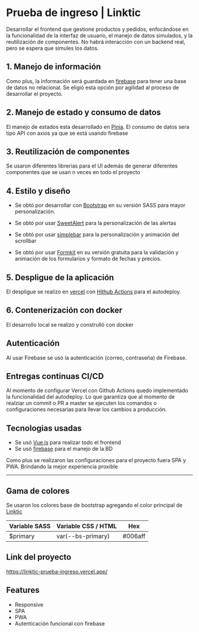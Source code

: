 
# Prueba de ingreso | Linktic

Desarrollar el frontend que gestione productos y pedidos, enfocándose en la funcionalidad de la interfaz de usuario, el manejo de datos simulados, y la reutilización de componentes. No habrá interacción con un backend real, pero se espera que simules los datos. 

## 1. Manejo de información

Como plus, la información será guardada en [firebase](https://firebase.google.com/) para tener una base de datos no relacional. Se eligió esta opción por agilidad al proceso de desarrollar el proyecto. 

## 2. Manejo de estado y consumo de datos 

El manejo de estados esta desarrollado en [Pinia](https://pinia.vuejs.org/). El consumo de datos sera tipo API con axios ya que se está usando firebase
 
## 3. Reutilización de componentes

Se usaron diferentes librerias para el UI además de generar diferentes componentes que se usan n veces en todo el proyecto

## 4. Estilo y diseño 

- Se obtó por desarrollar con [Bootstrap](https://getbootstrap.com/docs/5.3/getting-started/introduction/) en su versión SASS para mayor personalización. 

- Se obtó por usar [SweetAlert](https://sweetalert.js.org/) para la personalización de las alertas

- Se obtó por usar  [simplebar](https://grsmto.github.io/simplebar/) para la personalización y animación del scrollbar

- Se obtó por usar [Formkit](https://formkit.com/) en su versión gratuita para la validación y animación de los formularios y formato de fechas y precios. 

## 5. Despligue de la aplicación 

El despligue se realizo en [vercel](https://vercel.com/) con [Hithub Actions](https://docs.github.com/es/actions) para el autodeploy. 

## 6. Contenerización con docker

El desarrollo local se realizo y construlló con docker

## Autenticación 

Al usar Firebase se usó la autenticación (correo, contraseña) de Firebase.

## Entregas continuas CI/CD

Al momento de configurar Vercel con Github Actions quedo implementado la funcionalidad del autodeploy. Lo que garantiza que al momento de realziar un commit o PR a master se ejecuten los comandos o configuraciones necesarias para llevar los cambios a producción.


## Tecnologias usadas

- Se usó [Vue.js](https://vuejs.org/) para realizar todo el frontend
- Se usó [firebase](https://firebase.google.com/) para el manejo de la BD

Como plus se realizaron las configuraciones para el proyecto fuera SPA y PWA. Brindando la mejor experiencia proxible

---



## Gama de colores

Se usaron los colores base de bootstrap agregando el color principal de [Linktic](https://linktic.com/)



| Variable SASS  | Variable CSS / HTML | Hex| 
| ----------------- | -------- |--- | 
| $primary | var(--bs-primary)  | #006aff | 


## Link del proyecto

https://linktic-prueba-ingreso.vercel.app/


## Features

- Responsive
- SPA
- PWA
- Autenticación funcional con firebase


